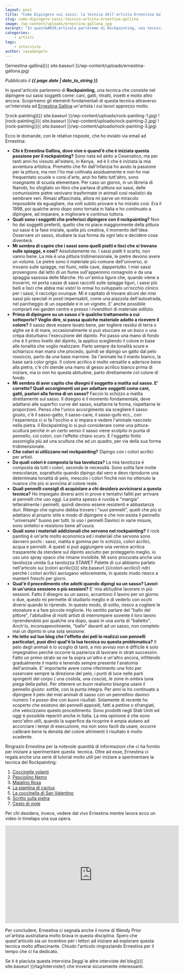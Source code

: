 ```yaml
---
layout: post
title: "Come Dipingere sui sassi: la tecnica dell'artista Ernestina Gallina"
slug: come-dipingere-sassi-tecnica-artista-ernestina-gallina
image: /wp-content/uploads/ernestina-gallona.jpg
excerpt: "In quest&#039;articolo parleremo di Rockpainting, una tecnica che consiste nel dipingere sui sassi soggetti come: cani, gatti, ritratti, insetti e molto altro"
categories:
    - artisti
tags:
    - interviste
author: sasadangelo
---
```


![ernestina-gallina]({{ site.baseurl }}/wp-content/uploads/ernestina-gallona.jpg)

_Pubblicato il **{{ page.date | date_to_string }}**_

In quest'articolo parleremo di **Rockpainting**, una tecnica che consiste nel dipingere sui sassi soggetti come: cani, gatti, ritratti, insetti e molto altro ancora. Scopriremo gli elementi fondamentali di questa tecnica attraverso un'intervista ad [Ernestina Gallina](http://www.pietrevive.it/) un'artista i cui lavori apprezzo molto.

![rock-painting]({{ site.baseurl }}/wp-content/uploads/rock-painting-1.jpg) 
![rock-painting]({{ site.baseurl }}/wp-content/uploads/rock-painting-2.jpg) 
![rock-painting]({{ site.baseurl }}/wp-content/uploads/rock-painting-3.jpg)

Ecco le domande, con le relative risposte, che ho inviato via email ad Ernestina:

- **Chi è Ernestina Gallina, dove vive e quand'è che è iniziata questa  passione per il rockpainting?** Sono nata ed abito a Cesenatico, ma per tanti anni ho vissuto all'estero, in Kenya,  ed è lì che è iniziata la mia avventura artistica. Premetto che fin dall'infanzia ho avuto la passione per la pittura, ma non l'ho mai coltivata assiduamente e non ho mai frequentato scuole o corsi d'arte, anzi ho fatto tutt'altro, sono insegnante di scuola elementare. Per caso un giorno, in un libreria di Nairobi, ho sfogliato un libro che parlava di pittura sui sassi, delle comunissime pietre venivano trasformate in animali così realistici da sembrare veri. Rimasi affascinata, allora mi parve un miracolo impossibile da eguagliare, ma volli subito provare e ho iniziato così. Era il 1998, poi qualche anno dopo sono tornata in Italia e ho continuato a dipingere, ad imparare, a migliorare e continuo tuttora.
- **Quali sono i soggetti che preferisci dipingere con il rockpainting?** Non ho dei soggetti preferiti, quello che mi piace maggiormente della pittura sui sassi è la fase iniziale, quella più creativa, il momento dell'idea. Osservare un sasso, studiare la sua forma da ogni lato e decidere cosa diventerà.
- **Mi sembra di capire che i sassi sono quelli piatti e lisci che si trovano sulle spiagge, e così?** Assolutamente no. I sassi piatti li scarto, non vanno bene. La mia è una pittura tridimensionale, le pietre devono avere un volume. Le pietre sono il materiale più comune dell'universo, si trovano sulle spiagge, nei fiumi, nelle cave, dappertutto. I miei sassi provengono dal letto di un fiume sull'appennino romagnolo e da una spiaggia sassosa delle Marche. Ho un'amica ligure che, quando viene a trovarmi, mi porta casse di sassi raccolti sulle spiagge liguri, i sassi più belli e lisci che abbia mai visto! Io ormai ho sviluppato un'occhio clinico per i sassi, li raccolgo ovunque. Mi è capitato di trovare alcuni dei miei sassi più speciali in posti impensabili, come una piazzola dell'autostrada, nel parcheggio di un ospedale e in un vigneto. E' anche possibile comprarli nei garden centre e presso i rivenditori di materiale edilizio.
- **Prima di dipingere su un sasso c'è qualche trattamento a cui sottoporlo? Voglio dire, si passa qualche materiale adatto a ricevere il colore?** Il sasso deve essere lavato bene, per togliere residui di terra o alghe se è di mare, occasionalmente si può stuccare se un buco o una crepa disturbano l'esecuzione del dipinto. Poi passo una mano di fondo che è il primo livello del dipinto, la applico scegliendo il colore in base alle tonalità che voglio realizzare. Parto sempre da tonalità scure e schiarisco man mano che procedo, quindi se dipingo un gatto dal pelo rossiccio, parto da una base marrone. Se l'animale ha il manto bianco, la base sarà color grigio. Il colore acrilico è molto versatile e aderisce bene alla pietra, c'è chi stende una mano di gesso acrilico bianco prima di iniziare, ma io non ho questa abitudine, parto direttamente col colore di fondo.
- **Mi sembra di aver capito che disegni il soggetto a matita sul sasso. E' corretto? Quali accorgimenti usi per adattare soggetti come cani, gatti, pastori alla forma di un sasso?** Faccio lo schizzo a matita direttamente sul sasso. Il disegno è il momento fondamentale, deve adattarsi alle superfici curve del sasso, esaltarne la forma, rispettarne le proporzioni. Penso che l'unico accorgimento sia scegliere il sasso giusto, c'è il sasso-gatto, il sasso-cane, il sasso-gufo ecc., con l'esperienza ci si fa l'occhio e si impara e vedere l'animale nascosto nella pietra. Il Rockpainting lo si può considerare come una pittura-scultura perchè in un certo senso il sasso viene scolpito in punta di pennello, coi colori, con l'effetto chiaro scuro. E l'oggetto finito assomiglia più ad una scultura che ad un quadro, per via della sua forma tridimensionale.
- **Che colori si utilizzano nel rockpainting?** Dipingo con i colori acrilici per artisti.
- **Da quali colori è composta la tua tavolozza?** La mia tavolozza è composta da tutti i colori, secondo le necessità. Sono solita fare molte mescolanze, soprattutto quando dipingo dal vero e devo riprodurre una determinata tonalità di pelo, mescolo i colori finchè non ho ottenuto la nuance che più si avvicina al colore reale.
- **Quali pennelli consigli di acquistare a chi desidera avvicinarsi a questa tecnica?** Ho impiegato diversi anni in prove e tentativi falliti per arrivare ai pennelli che uso oggi. La pietra spesso è ruvida e "mangia" letteralmente i pennelli, quindi devono essere resistenti e abbastanza duri. Ritengo che ognuno debba trovare i "suoi pennelli", quelli che più si adattano al proprio stile e modo di dipingere e che non esista il pennello "universale" buono per tutti. Io uso i pennelli Davinci in varie misure, sono sintetici e resistono bene all'usura.
- **Quali sono i materiali addizionali che servono nel rockpainting?** Il rock painting è un'arte molto economica ed i materiali che servono sono davvero pochi : sassi, matita e gomma per lo schizzo, colori acrilici, acqua e pennelli. A questi si può aggiungere una vernice acrilica trasparente da stendere sul dipinto asciutto per proteggerlo meglio, io uso uno spray opaco che rimane invisibile. Mi sono procurata anche una tavolozza umida (La tavolozza STAWET Palette di cui abbiamo parlato nell'articolo sui [colori acrilici]({{ site.baseurl }}/colori-acrilici/) ndr) perchè i colori acrilici asciugano velocemente, in questo modo riesco a manterli freschi per giorni.
- **Qual'è il procedimento che adotti quando dipingi su un sasso? Lavori in un'unica sessione o più sessioni?** E' mia abitudine lavorare in più sessioni. Fatto il disegno su un sasso, accantono il lavoro per un giorno o due, questo mi permette di studiarlo meglio e di vederlo con occhi diversi quando lo riprendo. In questo modo, di solito, riesco a cogliere le stonature e a fare piccole migliorie. Ho sentito parlare del "ballo del pittore", l'abitudine di molti artisti di interrompere sovente il loro lavoro riprendendolo poi qualche ora dopo, quasi in una sorta di "balletto". Anch'io, inconsapevolmente, "ballo" davanti ad un sasso, non completo mai un dipinto in una sola sessione.
- **Ho letto sul tuo blog che l'effetto dei peli lo realizzi con pennelli particolari, puoi dirci qual'è la tua tecnica su questa problematica?** Il pelo degli animali è lo scoglio di tanti, a mio avviso non è difficile è solo impegnativo perchè occorre la pazienza di lavorare in strati successivi. Fatto un primo strato se ne fa sopra un'altro e un'altro ancora, infittendo gradualmente il manto e tenendo sempre presente l'anatomia dell'animale. E' importante avere come riferimento una foto per osservare sempre la direzione del pelo, i punti di luce nelle parti sporgenti del corpo ( una costola, una coscia), le zone in ombra (una piega della pelle). Per ottenere un buon realismo bisogna usare il pennello giusto: sottile, con la punta integra. Per anni io ho continuato a dipingere il pelo dei miei animali di sasso con un pennellino davinci numero 1 e posso dire con buoni risultati. Solamente di recente ho scoperto che esistono dei pennelli appositi, fatti a pettine o sfrangiati, che velocizzano questo procedimento. Sono prodotti negli Stati Uniti ed oggi è possibile reperirli anche in Italia. La mia opinione è che sono senz'altro utili, quando la superfice da ricoprire è ampia aiutano ad accorciare i tempi di esecuzione, ma non sono facili da usare, occorre calibrare bene la densità del colore altrimenti il risultato è molto scadente.

Ringrazio Ernestina per la notevole quantità di informazioni che ci ha fornito per iniziare a sperimentare questa  tecnica. Oltre ad esse, Ernestina ci regala anche una serie di tutorial molto utili per iniziare a sperimentare la tecnica del Rockpainting:

1. [Coccinelle volanti](http://www.pietrevive.it/pacchetti/coccinelle.pdf)
2. [Pesciolino Nemo](http://www.pietrevive.it/pacchetti/nemo_it.pdf)
3. [Maialino Rosa](http://www.pietrevive.it/pacchetti/maialino.pdf)
4. [La piantina di cactus](http://www.creativity-portal.com/howto/a/ernestina-gallina/stone-cactus-project.html)
5. [La coccinella di San Valentino](http://www.creativity-portal.com/howto/a/ernestina-gallina/valentine-love-bugs.html)
6. [Scritto sulla pietra](http://www.creativity-portal.com/howto/a/ernestina-gallina/written-in-stone.html)
7. [Cesto di viole](http://www.creativity-portal.com/howto/a/ernestina-gallina/painting-basket-pansies.html)

Per chi desidera, invece, vedere dal vivo Ernestina mentre lavora ecco un video in timelaps una sua opera.

<iframe width="560" height="315" src="https://www.youtube.com/embed/KIj2pSB4geA" frameborder="0" allowfullscreen></iframe>

Per concludere, Ernestina ci segnala anche il nome di Wendy Prior un'artista australiana molto brava in questa disciplina. Spero che quest'articolo sia un incentivo per i lettori ad iniziare ad esplorare questa tecnica molto affascinante. Chiudo l'articolo ringraziando Ernestina per il tempo che ci ha dedicato.

Se ti è piaciuta questa intervista [leggi le altre interviste del blog]({{ site.baseurl }}/tag/interviste/) che troverai sicuramente interessanti.
